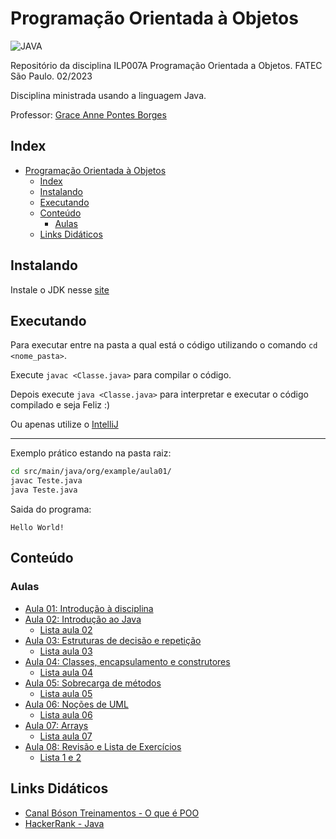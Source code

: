 # Programação Orientada à Objetos

![JAVA](https://img.shields.io/badge/Java-ED8B00?style=for-the-badge&logo=java&logoColor=white)

Repositório da disciplina ILP007A Programação Orientada a Objetos. FATEC São Paulo. 02/2023

Disciplina ministrada usando a linguagem Java.

Professor: [Grace Anne Pontes Borges](https://www.escavador.com/sobre/6454590/grace-anne-pontes-borges)

## Index

- [Programação Orientada à Objetos](#programação-orientada-à-objetos)
  - [Index](#index)
  - [Instalando](#instalando)
  - [Executando](#executando)
  - [Conteúdo](#conteúdo)
    - [Aulas](#aulas)
  - [Links Didáticos](#links-didáticos)

## Instalando

Instale o JDK nesse [site](https://www.oracle.com/br/java/technologies/downloads/)

## Executando

Para executar entre na pasta a qual está o código utilizando o comando `cd <nome_pasta>`.

Execute `javac <Classe.java>` para compilar o código.

Depois execute `java <Classe.java>` para interpretar e executar o código compilado e seja Feliz :)

Ou apenas utilize o [IntelliJ](https://www.jetbrains.com/pt-br/idea/download/?section=linux)

---
Exemplo prático estando na pasta raiz:

```bash
cd src/main/java/org/example/aula01/
javac Teste.java
java Teste.java
```

Saida do programa:

```text
Hello World!
```

## Conteúdo

### Aulas

- [Aula 01: Introdução à disciplina](-)
- [Aula 02: Introdução ao Java](-)
  - [Lista aula 02](/src/main/java/org/example/aula02/Atv2)
- [Aula 03: Estruturas de decisão e repetição](-)
  - [Lista aula 03](/src/main/java/org/example/aula03/Atv3/)
- [Aula 04: Classes, encapsulamento e construtores](-)
  - [Lista aula 04](/src/main/java/org/example/aula04/Atv4/)
- [Aula 05: Sobrecarga de métodos](-)
  - [Lista aula 05](/src/main/java/org/example/aula05/Atv5/)
- [Aula 06: Noções de UML](-)
  - [Lista aula 06](/src/main/java/org/example/aula06/Atv6/)
- [Aula 07: Arrays](-)
  - [Lista aula 07](/src/main/java/org/example/aula07/Atv7)
- [Aula 08: Revisão e Lista de Exercícios](-)
  - [Lista 1 e 2](/src/main/java/org/example/aula08/)

## Links Didáticos

- [Canal Bóson Treinamentos - O que é POO](https://www.youtube.com/watch?v=dG7LlYne2VA)
- [HackerRank - Java](https://www.hackerrank.com/domains/java)
